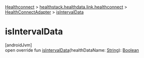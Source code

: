 
[Healthconnect](../../../healthconnect.html) > [healthstack.healthdata.link.healthconnect](../index.html) > [HealthConnectAdapter](index.html) > [isIntervalData](is-interval-data.html)



# isIntervalData



[androidJvm]\
open override fun [isIntervalData](is-interval-data.html)(healthDataName: [String](https://kotlinlang.org/api/latest/jvm/stdlib/kotlin/-string/index.html)): [Boolean](https://kotlinlang.org/api/latest/jvm/stdlib/kotlin/-boolean/index.html)




